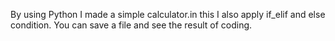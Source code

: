 By using Python I made a simple calculator.in this I also apply if_elif and else condition. You can save a file and see the result of coding.
